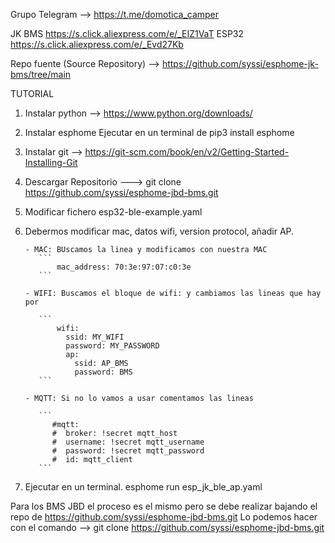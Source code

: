 Grupo Telegram --> https://t.me/domotica_camper

JK BMS https://s.click.aliexpress.com/e/_EIZ1VaT
ESP32 https://s.click.aliexpress.com/e/_Evd27Kb

Repo fuente (Source Repository) --> https://github.com/syssi/esphome-jk-bms/tree/main



TUTORIAL
1. Instalar python --> https://www.python.org/downloads/
2. Instalar esphome Ejecutar en un terminal de pip3 install esphome
3. Instalar git  --> https://git-scm.com/book/en/v2/Getting-Started-Installing-Git 
4. Descargar Repositorio  ---> git clone https://github.com/syssi/esphome-jbd-bms.git
5. Modificar fichero  esp32-ble-example.yaml
6. Debermos modificar  mac, datos wifi, version protocol, añadir AP.
   
       - MAC: BUscamos la linea y modificamos con nuestra MAC
          ```
              mac_address: 70:3e:97:07:c0:3e
          ```
   
       - WIFI: Buscamos el bloque de wifi: y cambiamos las lineas que hay por
   
          ```
              wifi:
                ssid: MY_WIFI
                password: MY_PASSWORD
                ap:
                  ssid: AP_BMS
                  password: BMS
          ```
   
       - MQTT: Si no lo vamos a usar comentamos las lineas
   
          ```
             #mqtt:
             #  broker: !secret mqtt_host
             #  username: !secret mqtt_username
             #  password: !secret mqtt_password
             #  id: mqtt_client
          ```
   
8. Ejecutar en un terminal.   esphome run esp_jk_ble_ap.yaml



Para los BMS JBD el proceso es el mismo pero se debe realizar bajando el repo de https://github.com/syssi/esphome-jbd-bms.git
Lo podemos hacer con el comando --> git clone https://github.com/syssi/esphome-jbd-bms.git
